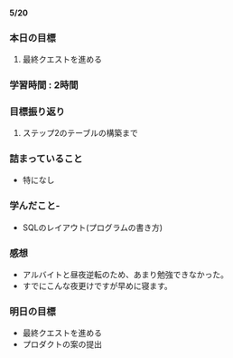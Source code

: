 #### 5/20
### 本日の目標
1. 最終クエストを進める
### 学習時間 : 2時間  
### 目標振り返り
1. ステップ2のテーブルの構築まで
### 詰まっていること
- 特になし
### 学んだこと- 
- SQLのレイアウト(プログラムの書き方)
### 感想
- アルバイトと昼夜逆転のため、あまり勉強できなかった。
- すでにこんな夜更けですが早めに寝ます。
### 明日の目標
- 最終クエストを進める
- プロダクトの案の提出

